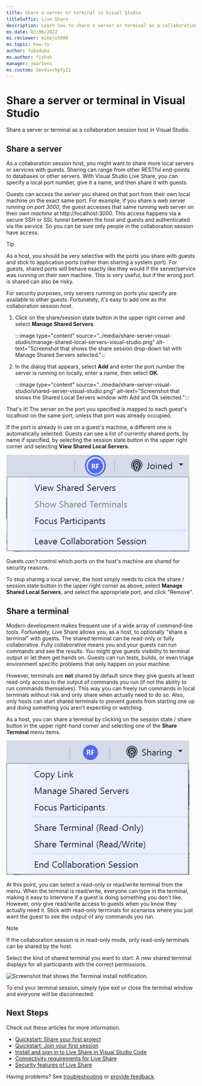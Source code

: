 ```yaml
---
title: Share a server or terminal in Visual Studio
titleSuffix: Live Share
description: Learn how to share a server or terminal as a collaboration session host in Visual Studio and Live Share.
ms.date: 02/06/2022
ms.reviewer: mikejo5000
ms.topic: how-to
author: fubaduba
ms.author: fishah
manager: jmartens
ms.custom: devdivchpfy22
---
```


<!--
Copyright © Microsoft Corporation
All rights reserved.
Creative Commons Attribution 4.0 License (International): https://creativecommons.org/licenses/by/4.0/legalcode
-->

# Share a server or terminal in Visual Studio

Share a server or terminal as a collaboration session host in Visual Studio.

## Share a server

As a collaboration session host, you might want to share more local servers or services with guests. Sharing can range from other RESTful end-points to databases or other servers. With Visual Studio Live Share, you can specify a local port number, give it a name, and then share it with guests.

Guests can access the server you shared on that port from their own local machine on the exact same port. For example, if you share a web server *running on port 3000*, the guest accesses that same running web server on their *own machine* at http://localhost:3000. This access happens via a secure SSH or SSL tunnel between the host and guests and authenticated via the service. So you can be sure only people in the collaboration session have access.

> [!TIP]
> As a host, you should be very selective with the ports you share with guests and stick to application ports (rather than sharing a system port). For guests, shared ports will behave exactly like they would if the server/service was running on their own machine. This is very useful, but if the wrong port is shared can also be risky.

For security purposes, only servers running on ports you specify are available to other guests. Fortunately, it's easy to add one as the collaboration session *host*.

1. Click on the share/session state button in the upper right corner and select **Manage Shared Servers**.

    :::image type="content" source="../media/share-server-visual-studio/manage-shared-local-servers-visual-studio.png" alt-text="Screenshot that shows the share session drop-down list with Manage Shared Servers selected.":::

2. In the dialog that appears, select **Add** and enter the port number the server is running on locally, enter a name, then select **OK**.

    :::image type="content" source="../media/share-server-visual-studio/shared-server-visual-studio.png" alt-text="Screenshot that shows the Shared Local Servers window with Add and Ok selected.":::

That's it! The server on the port you specified is mapped to each guest's localhost on the same port, unless that port was already occupied.

If the port is already in use on a guest's machine, a different one is automatically selected. Guests can see a list of currently shared ports, by name if specified, by selecting the session state button in the upper right corner and selecting **View Shared Local Servers**.

![Screenshot that shows the View Shared Servers option.](../media/vs-view-shared-servers.png)

Guests *can't* control which ports on the host's machine are shared for security reasons.

To stop sharing a local server, the host simply needs to click the share / session state button in the upper right corner as above, select **Manage Shared Local Servers**, and select the appropriate port, and click "Remove".

## Share a terminal

Modern development makes frequent use of a wide array of command-line tools. Fortunately, Live Share allows you, as a host, to optionally "share a terminal" with guests. The shared terminal can be read-only or fully collaborative. Fully collaborative means you and your guests can run commands and see the results. You might give guests visibility to terminal output or let them get hands on. Guests can run tests, builds, or even triage environment specific problems that only happen on your machine.

However, terminals are **not** shared by default since they give guests at least read-only access to the output of commands you run (if not the ability to run commands themselves). This way you can freely run commands in local terminals without risk and only share when actually need to do so. Also, only hosts can start shared terminals to prevent guests from starting one up and doing something you aren't expecting or watching.

As a host, you can share a terminal by clicking on the session state / share button in the upper right-hand corner and selecting one of the **Share Terminal** menu items.

![Screenshot that shows the Share Terminal options.](../media/vs-terminal-menu.png)

At this point, you can select a read-only or read/write terminal from the menu. When the terminal is read/write, everyone can type in the terminal, making it easy to intervene if a guest is doing something you don't like. However, *only* give read/write access to guests when you know they actually need it. Stick with read-only terminals for scenarios where you just want the guest to see the output of any commands you run.

> [!NOTE]
> If the collaboration session is in read-only mode, only read-only terminals can be shared by the host.

Select the kind of shared terminal you want to start. A new shared terminal displays for all participants with the correct permissions.

![Screenshot that shows the Terminal install notification.](../media/vs-terminal-install.png)

To end your terminal session, simply type exit or close the terminal window and everyone will be disconnected.

## Next Steps

Check out these articles for more information.

- [Quickstart: Share your first project](../quickstart/share.md)
- [Quickstart: Join your first session](../quickstart/join.md)
- [Install and sign in to Live Share in Visual Studio Code](install-live-share-visual-studio-code.md)
- [Connectivity requirements for Live Share](../reference/connectivity.md)
- [Security features of Live Share](../reference/security.md)

Having problems? See [troubleshooting](../troubleshooting.md) or [provide feedback](../support.md).
